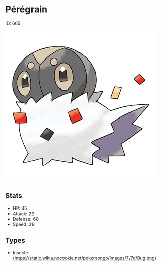 # Pérégrain


ID: 665

![](https://raw.githubusercontent.com/PokeAPI/sprites/master/sprites/pokemon/other/official-artwork/665.png "Pérégrain")

## Stats


 - HP: 45
 - Attack: 22
 - Defense: 60
 - Speed: 29

## Types


 - Insecte (https://static.wikia.nocookie.net/pokemongo/images/7/7d/Bug.png)

